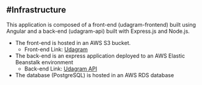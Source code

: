 #Infrastructure
---
This application is composed of a front-end (udagram-frontend) built using Angular and a back-end (udagram-api) built with Express.js and Node.js.

- The front-end is hosted in an AWS S3 bucket.
  - Front-end Link: [Udagram](http://udacityprojectfrontend.s3-website-us-east-1.amazonaws.com)
- The back-end is an express application deployed to an AWS Elastic Beanstalk environment
  - Back-end Link: [Udagram API](http://udacity-project-backend-prod2.eba-9w6bmpsg.us-east-1.elasticbeanstalk.com)
- The database (PostgreSQL) is hosted in an AWS RDS database